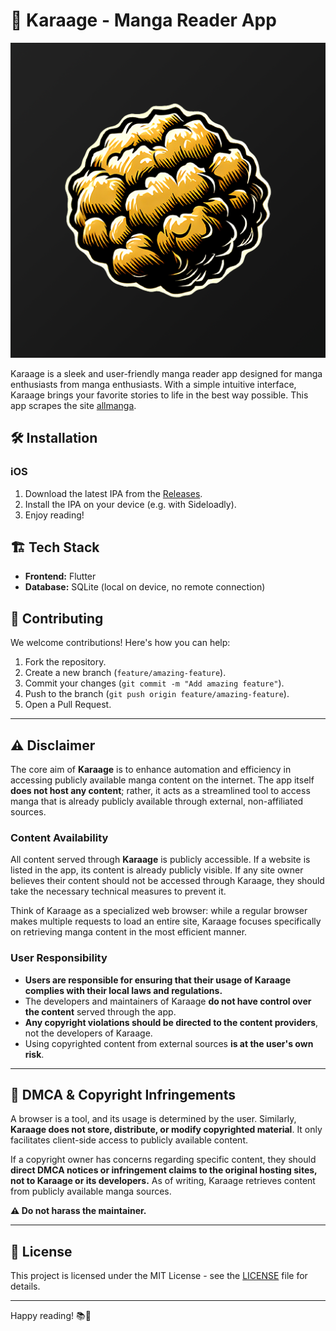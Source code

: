 # 📖 Karaage - Manga Reader App

![alt text](karaage_app_icon.png)

Karaage is a sleek and user-friendly manga reader app designed for manga enthusiasts from manga enthusiasts. With a simple intuitive interface, Karaage brings your favorite stories to life in the best way possible.
This app scrapes the site [allmanga](https://allmanga.to/).

## 🛠 Installation

<!-- ### Android
1. Download the latest APK from the [Releases](https://github.com/robnmrz/karaage/releases).
2. Install the APK on your device.
3. Enjoy reading! -->

### iOS 
1. Download the latest IPA from the [Releases](https://github.com/robnmrz/karaage/releases).
2. Install the IPA on your device (e.g. with Sideloadly).
3. Enjoy reading!

## 🏗️ Tech Stack
- **Frontend:** Flutter
- **Database:** SQLite (local on device, no remote connection)

## 🤝 Contributing

We welcome contributions! Here's how you can help:

1. Fork the repository.
2. Create a new branch (`feature/amazing-feature`).
3. Commit your changes (`git commit -m "Add amazing feature"`).
4. Push to the branch (`git push origin feature/amazing-feature`).
5. Open a Pull Request.

---

## ⚠️ Disclaimer

The core aim of **Karaage** is to enhance automation and efficiency in accessing publicly available manga content on the internet. The app itself **does not host any content**; rather, it acts as a streamlined tool to access manga that is already publicly available through external, non-affiliated sources.

### **Content Availability**
All content served through **Karaage** is publicly accessible. If a website is listed in the app, its content is already publicly visible. If any site owner believes their content should not be accessed through Karaage, they should take the necessary technical measures to prevent it.

Think of Karaage as a specialized web browser: while a regular browser makes multiple requests to load an entire site, Karaage focuses specifically on retrieving manga content in the most efficient manner.

### **User Responsibility**
- **Users are responsible for ensuring that their usage of Karaage complies with their local laws and regulations.**  
- The developers and maintainers of Karaage **do not have control over the content** served through the app.
- **Any copyright violations should be directed to the content providers**, not the developers of Karaage.
- Using copyrighted content from external sources **is at the user's own risk**.

---

## 📜 DMCA & Copyright Infringements

A browser is a tool, and its usage is determined by the user. Similarly, **Karaage does not store, distribute, or modify copyrighted material**. It only facilitates client-side access to publicly available content. 

If a copyright owner has concerns regarding specific content, they should **direct DMCA notices or infringement claims to the original hosting sites, not to Karaage or its developers.** As of writing, Karaage retrieves content from publicly available manga sources.

**⚠️ Do not harass the maintainer.**

---

## 📜 License

This project is licensed under the MIT License - see the [LICENSE](LICENSE) file for details.

---

Happy reading! 📚🎉

